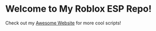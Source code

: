 # Welcome to My Roblox ESP Repo!

Check out my [Awesome Website](https://example.com) for more cool scripts!
